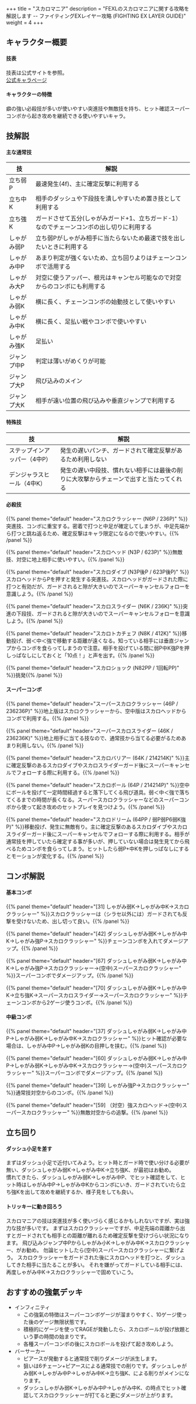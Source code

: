 +++
title = "スカロマニア"
description = "FEXLのスカロマニアに関する攻略を解説します -- ファイティングEXレイヤー攻略 (FIGHTING EX LAYER GUIDE)"
weight = 4
+++

## キャラクター概要

#### 技表

技表は公式サイトを参照。  
[公式キャラページ](http://www.arika.co.jp/product/fexl_hp/jp/chara_jp/fexl_jp_chara04.html)

#### キャラクターの特徴

癖の強い必殺技が多いが使いやすい突進技や無敵技を持ち、ヒット確認スーパーコンボから起き攻めを継続できる使いやすいキャラ。

## 技解説

#### 主な通常技

|技 |解説|
|---|----|
|立ち弱P|最速発生(4f)、主に確定反撃に利用する|
|立ち中K|相手のダッシュや下段技を潰しやすいため置き技として利用する|
|立ち強K|ガードさせて五分(しゃがみガード+1、立ちガード-1）なのでチェーンコンボの出し切りに利用する|
|しゃがみ弱P|立ち弱Pがしゃがみ相手に当たらないため最速で技を出したいときに利用する|
|しゃがみ中P|あまり判定が強くないため、立ち回りよりはチェーンコンボで活用する|
|しゃがみ大P|対空に使うアッパー、根元はキャンセル可能なので対空からのコンボにも利用する|
|しゃがみ弱K|横に長く、チェーンコンボの始動技として使いやすい|
|しゃがみ中K|横に長く、足払い戦やコンボで使いやすい|
|しゃがみ強K|足払い|
|ジャンプ中P|判定は薄いがめくりが可能|
|ジャンプ大P|飛び込みのメイン|
|ジャンプ大K|相手が遠い位置の飛び込みや垂直ジャンプで利用する|

#### 特殊技

|技 |解説|
|---|----|
|ステップインアッパー（4中P）|発生の遅いパンチ、ガードされて確定反撃があるため利用しない|
|デンジャラスヒール（4中K）|発生の遅い中段技、慣れない相手には最後の削りに大攻撃からチェーンで出すと当たってくれる|

#### 必殺技

{{% panel theme="default" header="スカロクラッシャー (N6P / 236P)" %}}突進技、コンボに重宝する。密着で打つと中足が確定してしまうが、中足先端から打つと跳ね返るため、確定反撃はキャラ限定になるので使いやすい。{{% /panel %}}

{{% panel theme="default" header="スカロヘッド (N3P / 623P)" %}}無敵技、対空に地上相手に使いやすい。{{% /panel %}}

{{% panel theme="default" header="スカロダイブ (N3P後P / 623P後P)" %}}スカロヘッドからPを押すと発生する突進技。スカロヘッドがガードされた際に打つと有効だが、ガードされると隙が大きいのでスーパーキャンセルフォローを意識しよう。{{% /panel %}}

{{% panel theme="default" header="スカロスライダー (N6K / 236K)" %}}突進の下段技、ガードされると隙が大きいのでスーパーキャンセルフォローを意識しよう。{{% /panel %}}

{{% panel theme="default" header="スカロトカチェフ (N8K / 412K)" %}}移動投げ、弱＜中＜強で移動する距離が遠くなる。知っている相手には垂直ジャンプからコンボを食らってしまうので注意。相手を投げている間に弱P中K強Pを押しっぱなしにしておくと「10点！」と声を出す。{{% /panel %}}

{{% panel theme="default" header="スカロショック (N82PP / 1回転PP)" %}}挑発{{% /panel %}}


#### スーパーコンボ

{{% panel theme="default" header="スーパースカロクラッシャー (46P / 236236P)" %}}地上版はスカロクラッシャーから、空中版はスカロヘッドからコンボで利用する。{{% /panel %}}

{{% panel theme="default" header="スーパースカロスライダー (46K / 236236K)" %}}地上相手に当てる技なので、通常技から当てる必要がるためあまり利用しない。{{% /panel %}}

{{% panel theme="default" header="スカロバリアー (64K / 214214K)" %}}主に確定反撃のあるスカロダイブやスカロスライダーガード後にスーパーキャンセルでフォローする際に利用する。{{% /panel %}}

{{% panel theme="default" header="スカロボール (64P / 214214P)" %}}空中にボールを投げて一定時間経過すると落下してくる飛び道具。弱＜中＜強で落ちてくるまでの時間が長くなる。スーパースカロクラッシャーなどのスーパーコンボから使って起き攻めのセットプレイを見つけよう。{{% /panel %}}

{{% panel theme="default" header="スカロドリーム (64PP / 弱P弱P6弱K強P)" %}}移動投げ、発生に無敵有り。主に確定反撃のあるスカロダイブやスカロスライダーガード後にスーパーキャンセルでフォローする際に利用する。相手が通常技を押していたら確定する事が多いが、押していない場合は発生見てから飛べるためコンボを食らってしまう。ヒットしたら弱P+中Kを押しっぱなしにするとモーションが変化する。{{% /panel %}}


## コンボ解説

#### 基本コンボ

{{% panel theme="default" header="[31] しゃがみ弱K→しゃがみ中K→スカロクラッシャー" %}}スカロクラッシャーは（シラセ以外には）ガードされても反撃を受けないため、出し切って良い。{{% /panel %}}

{{% panel theme="default" header="[42] ダッシュしゃがみ弱K→しゃがみ中K→しゃがみ強P→スカロクラッシャー" %}}チェーンコンボを入れてダメージアップ。{{% /panel %}}

{{% panel theme="default" header="[67] ダッシュしゃがみ弱K→しゃがみ中K→しゃがみ強P→スカロクラッシャー→(空中)スーパースカロクラッシャー" %}}スーパーコンボでダメージアップ。{{% /panel %}}


{{% panel theme="default" header="[70] ダッシュしゃがみ弱K→しゃがみ中K→立ち強K→スーパースカロスライダー→スーパースカロクラッシャー" %}}チェーンコンボから2ゲージ使うコンボ。{{% /panel %}}

#### 中級コンボ

{{% panel theme="default" header="[37] ダッシュしゃがみ弱K→しゃがみ中P→しゃがみ弱K→しゃがみ中K→スカロクラッシャー" %}}ヒット確認が必要な場合は、しゃがみ中P→しゃがみ弱Kの目押しを挟む。{{% /panel %}}

{{% panel theme="default" header="[60] ダッシュしゃがみ弱K→しゃがみ中P→しゃがみ弱K→しゃがみ中K→スカロクラッシャー→(空中)スーパースカロクラッシャー" %}}スーパーコンボでダメージアップ。{{% /panel %}}

{{% panel theme="default" header="[39] しゃがみ強P→スカロクラッシャー" %}}通常技対空からのコンボ。{{% /panel %}}


{{% panel theme="default" header="[59] （対空）強スカロヘッド→(空中)スーパースカロクラッシャー" %}}無敵対空からの追撃。{{% /panel %}}

## 立ち回り
#### ダッシュ小足を差す

まずはダッシュ小足で近付いてみよう。ヒット時とガード時で使い分ける必要が無い、ダッシュしゃがみ弱K→しゃがみ中K→立ち強K、が最初はお勧め。  
慣れてきたら、ダッシュしゃがみ弱K→しゃがみ中P、でヒット確認をして、ヒット時はしゃがみ中P→しゃがみ中Kからコンボにいき、ガードされていたら立ち強Kを出して攻めを継続するか、様子見をしても良い。  

#### トリッキーに動き回ろう

スカロマニアの技は突進技が多く使いづらく感じるかもしれないですが、実は強力な技が多いです。
まずはスカロクラッシャーですが、中足先端の距離から出すとガードされても相手との距離が離れるため確定反撃を受けづらい状況になります。
飛び込みジャンプ中Pからしゃがみ小K→しゃがみ中K→スカロクラッシャー、がお勧め。
勿論ヒットしたら(空中)スーパースカロクラッシャーに繋げよう。
スカロクラッシャーをガードされた後にスカロヘッドを打つと、ダッシュしてきた相手に当たることが多い。
それを嫌がってガードしている相手には、再度しゃがみ中K→スカロクラッシャーで固めていこう。

## おすすめの強氣デッキ

- インフィニティ
    - この強氣の特徴はスーパーコンボゲージが溜まりやすく、10ゲージ使った後のゲージ無限状態です。
    - 積極的にゲージを使ってRAGEが発動したら、スカロボールが投げ放題という夢の時間の始まりです。
    - 各種スーパーコンボの後にスカロボールを投げて起き攻めしよう。
- バーサーカー
    - ピアースが発動すると通常技で削りダメージが派生します。
    - 狙いは6チェーン+ピアースによる通常技での削りです。ダッシュしゃがみ弱K→しゃがみ中P→しゃがみ中K→立ち強K、による削りがメインになります。
    - ダッシュしゃがみ弱K→しゃがみ中P→しゃがみ中K、の時点でヒット確認してスカロクラッシャーが打てると更にダメージが上がります。

